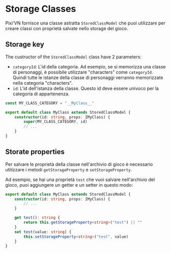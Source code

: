 # Storage Classes

Pixi'VN fornisce una classe astratta `StoredClassModel` che puoi utilizzare per creare classi con proprietà salvate nello storage del gioco.

## Storage key

The custructor of the `StoredClassModel` class have 2 parameters:

- `categoryId`: L'id della categoria. Ad esempio, se si memorizza una classe di personaggi, è possibile utilizzare "characters" come `categoryId`. Quindi tutte le istanze della classe di personaggi verranno memorizzate nella categoria "characters".
- `id`: L'id dell'istanza della classe. Questo id deve essere univoco per la categoria di appartenenza.

```typescript
const MY_CLASS_CATEGORY = "__MyClass__"

export default class MyClass extends StoredClassModel {
    constructor(id: string, props: IMyClass) {
        super(MY_CLASS_CATEGORY, id)
        // ...
    }
}
```

## Storate properties

Per salvare le proprietà della classe nell'archivio di gioco è necessario utilizzare i metodi `getStorageProperty` e `setStorageProperty`.

Ad esempio, se hai una proprietà `test` che vuoi salvare nell'archivio del gioco, puoi aggiungere un getter e un setter in questo modo:

```typescript
export default class MyClass extends StoredClassModel {
    constructor(id: string, props: IMyClass) {
        // ...
    }

    get test(): string {
        return this.getStorageProperty<string>("test") || ""
    }
    set test(value: string) {
        this.setStorageProperty<string>("test", value)
    }
}
```
